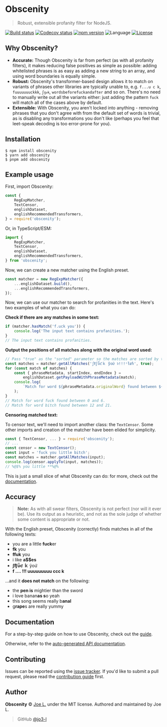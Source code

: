 # Obscenity

> Robust, extensible profanity filter for NodeJS.

<a href="https://github.com/jo3-l/obscenity/actions"><img src="https://img.shields.io/github/workflow/status/jo3-l/obscenity/Continuous%20Integration?style=for-the-badge" alt="Build status"></a>
<a href="https://app.codecov.io/gh/jo3-l/obscenity/"><img src="https://img.shields.io/codecov/c/github/jo3-l/obscenity?style=for-the-badge" alt="Codecov status"></a>
<a href="https://npmjs.com/package/obscenity"><img src="https://img.shields.io/npm/v/obscenity?style=for-the-badge" alt="npm version"></a>
<img src='https://img.shields.io/github/languages/top/jo3-l/serenity.svg?style=for-the-badge' alt='Language'/>
<a href="https://github.com/jo3-l/obscenity/blob/main/LICENSE.md"><img src="https://img.shields.io/github/license/jo3-l/obscenity?style=for-the-badge" alt="License"></a>

## Why Obscenity?

- **Accurate:** Though Obscenity is far from perfect (as with all profanity filters), it makes reducing false positives as simple as possible: adding whitelisted phrases is as easy as adding a new string to an array, and using word boundaries is equally simple.
- **Robust:** Obscenity's transformer-based design allows it to match on variants of phrases other libraries are typically unable to, e.g. `f...u c k`, `fuuuuuuuckkk`, `ʃṳ𝒸𝗄`, `wordsbeforefuckandafter` and so on. There's no need to manually write out all the variants either: just adding the pattern `fuck` will match all of the cases above by default.
- **Extensible:** With Obscenity, you aren't locked into anything - removing phrases that you don't agree with from the default set of words is trivial, as is disabling any transformations you don't like (perhaps you feel that leet-speak decoding is too error-prone for you).

## Installation

```shell
$ npm install obscenity
$ yarn add obscenity
$ pnpm add obscenity
```

## Example usage

First, import Obscenity:

```javascript
const {
	RegExpMatcher,
	TextCensor,
	englishDataset,
	englishRecommendedTransformers,
} = require('obscenity');
```

Or, in TypeScript/ESM:

```typescript
import {
	RegExpMatcher,
	TextCensor,
	englishDataset,
	englishRecommendedTransformers,
} from 'obscenity';
```

Now, we can create a new matcher using the English preset.

```javascript
const matcher = new RegExpMatcher({
	...englishDataset.build(),
	...englishRecommendedTransformers,
});
```

Now, we can use our matcher to search for profanities in the text. Here's two examples of what you can do:

**Check if there are any matches in some text:**

```javascript
if (matcher.hasMatch('f.uck you')) {
	console.log('The input text contains profanities.');
}
// The input text contains profanities.
```

**Output the positions of all matches along with the original word used:**

```javascript
// Pass "true" as the "sorted" parameter so the matches are sorted by their position.
const matches = matcher.getAllMatches('ʃ𝐟ʃὗƈｋ ỹоứ 𝔟!!!ⁱẗ𝙘ɦ', true);
for (const match of matches) {
	const { phraseMetadata, startIndex, endIndex } =
		englishDataset.getPayloadWithPhraseMetadata(match);
	console.log(
		`Match for word ${phraseMetadata.originalWord} found between ${startIndex} and ${endIndex}.`,
	);
}
// Match for word fuck found between 0 and 6.
// Match for word bitch found between 12 and 21.
```

**Censoring matched text:**

To censor text, we'll need to import another class: the `TextCensor`.
Some other imports and creation of the matcher have been elided for simplicity.

```javascript
const { TextCensor, ... } = require('obscenity');
// ...
const censor = new TextCensor();
const input = 'fuck you little bitch';
const matches = matcher.getAllMatches(input);
console.log(censor.applyTo(input, matches));
// %@$% you little **%@%
```

This is just a small slice of what Obscenity can do: for more, check out the [documentation](#documentation).

## Accuracy

> **Note:** As with all swear filters, Obscenity is not perfect (nor will it ever be). Use its output as a heuristic, and not as the sole judge of whether some content is appropriate or not.

With the English preset, Obscenity (correctly) finds matches in all of the following texts:

- you are a little **fuck**er
- **fk** you
- **ffuk** you
- i like **a$$es**
- **ʃ𝐟ʃὗƈ ｋ** ỹоứ
- **f .... !!! uuuuuuuuu ccc k**

...and it **does not match** on the following:

- the **pen is** mightier than the sword
- i love banan**as s**o yeah
- this song seems really b**anal**
- g**rape**s are really yummy

## Documentation

For a step-by-step guide on how to use Obscenity, check out the [guide](./docs/guide).

Otherwise, refer to the [auto-generated API documentation](./docs/reference).

## Contributing

Issues can be reported using the [issue tracker](https://github.com/jo3-l/obscenity/issues).
If you'd like to submit a pull request, please read the [contribution guide](./CONTRIBUTING.md) first.

## Author

**Obscenity** © [Joe L.](https://github.com/jo3-l/) under the MIT license. Authored and maintained by Joe L.

> GitHub [@jo3-l](https://github.com/jo3-l)
